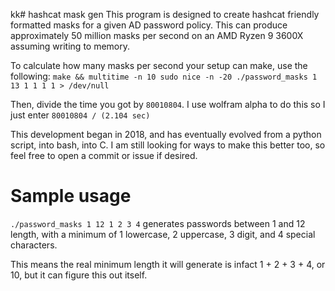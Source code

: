 kk# hashcat mask gen
This program is designed to create hashcat friendly formatted masks for a given AD password policy.
This can produce approximately 50 million masks per second on an AMD Ryzen 9 3600X assuming writing to memory.


To calculate how many masks per second your setup can make, use the following:
`make && multitime -n 10 sudo nice -n -20 ./password_masks 1 13 1 1 1 1 > /dev/null`

Then, divide the time you got by `80010804`. I use wolfram alpha to do this so I just enter `80010804 / (2.104 sec)`

This development began in 2018, and has eventually evolved from a python script, into bash, into C.
I am still looking for ways to make this better too, so feel free to open a commit or issue if desired.


# Sample usage
`./password_masks 1 12 1 2 3 4` generates passwords between 1 and 12 length, with a minimum of 1 lowercase, 2 uppercase, 3 digit, and 4 special characters.

This means the real minimum length it will generate is infact 1 + 2 + 3 + 4, or 10, but it can figure this out itself. 

